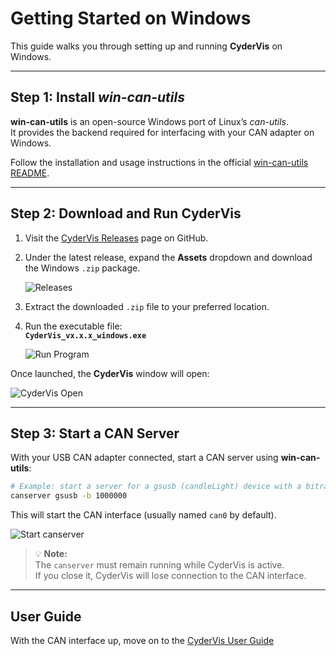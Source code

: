 # Getting Started on Windows

This guide walks you through setting up and running **CyderVis** on Windows.

---

## Step 1: Install *win-can-utils*

**win-can-utils** is an open-source Windows port of Linux’s *can-utils*.  
It provides the backend required for interfacing with your CAN adapter on Windows.

Follow the installation and usage instructions in the official [win-can-utils README](https://github.com/cyborg-dynamics-engineering/win-can-utils?tab=readme-ov-file#windows-can-utils).

---

## Step 2: Download and Run CyderVis

1. Visit the [CyderVis Releases](https://github.com/Cyborg-Dynamics-Engineering/cyder-vis/releases) page on GitHub.  
2. Under the latest release, expand the **Assets** dropdown and download the Windows `.zip` package.

   ![Releases](images/releases_windows.png)

3. Extract the downloaded `.zip` file to your preferred location.  
4. Run the executable file:  
   **`CyderVis_vx.x.x_windows.exe`**

   ![Run Program](images/run_program.png)

Once launched, the **CyderVis** window will open:

![CyderVis Open](images/cydervis_opened.png)

---

## Step 3: Start a CAN Server

With your USB CAN adapter connected, start a CAN server using **win-can-utils**:

```bash
# Example: start a server for a gsusb (candleLight) device with a bitrate of 1 Mbps
canserver gsusb -b 1000000
```

This will start the CAN interface (usually named `can0` by default).

![Start canserver](images/start_canserver.png)

> 💡 **Note:**  
> The `canserver` must remain running while CyderVis is active.  
> If you close it, CyderVis will lose connection to the CAN interface.

---

## User Guide
With the CAN interface up, move on to the [CyderVis User Guide](cydervis_user_guide.md)